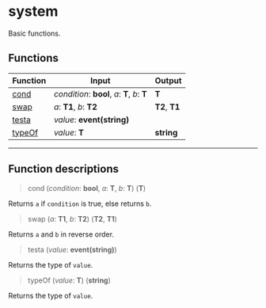 # system

Basic functions.
## Functions
|Function|Input|Output|
|-|-|-|
|[cond](#func_0)|*condition*: **bool**, *a*: **T**, *b*: **T**|**T**|
|[swap](#func_1)|*a*: **T1**, *b*: **T2**|**T2**, **T1**|
|[testa](#func_2)|*value*: **event(string)**||
|[typeOf](#func_3)|*value*: **T**|**string**|


***
## Function descriptions

<a id="func_0"></a>
> cond (*condition*: **bool**, *a*: **T**, *b*: **T**) (**T**)

Returns `a` if `condition` is true, else returns `b`.

<a id="func_1"></a>
> swap (*a*: **T1**, *b*: **T2**) (**T2**, **T1**)

Returns `a` and `b` in reverse order.

<a id="func_2"></a>
> testa (*value*: **event(string)**)

Returns the type of `value`.

<a id="func_3"></a>
> typeOf (*value*: **T**) (**string**)

Returns the type of `value`.


